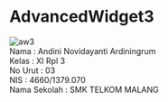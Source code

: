 # AdvancedWidget3
![aw3](https://cloud.githubusercontent.com/assets/22464643/22095690/cb7e7ae0-ddcb-11e6-892e-c057145c7ae9.jpg) <br>
Nama : Andini Novidayanti Ardiningrum<br>
Kelas : XI Rpl 3<br>
No Urut : 03<br>
NIS : 4660/1379.070<br>
Nama Sekolah : SMK TELKOM MALANG <br> 
